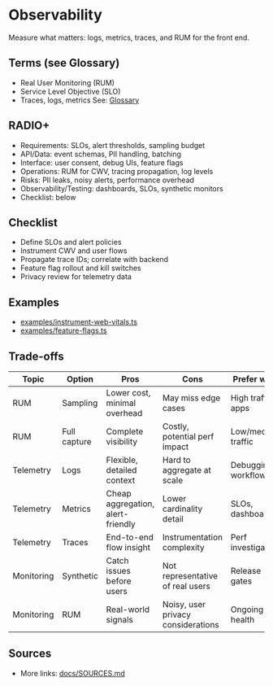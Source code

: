 # Observability

Measure what matters: logs, metrics, traces, and RUM for the front end.

## Terms (see Glossary)
- Real User Monitoring (RUM)
- Service Level Objective (SLO)
- Traces, logs, metrics
See: [Glossary](../../docs/GLOSSARY.md)

## RADIO+
- Requirements: SLOs, alert thresholds, sampling budget
- API/Data: event schemas, PII handling, batching
- Interface: user consent, debug UIs, feature flags
- Operations: RUM for CWV, tracing propagation, log levels
- Risks: PII leaks, noisy alerts, performance overhead
- Observability/Testing: dashboards, SLOs, synthetic monitors
- Checklist: below

## Checklist
- Define SLOs and alert policies
- Instrument CWV and user flows
- Propagate trace IDs; correlate with backend
- Feature flag rollout and kill switches
- Privacy review for telemetry data

## Examples
- [examples/instrument-web-vitals.ts](./examples/instrument-web-vitals.ts)
- [examples/feature-flags.ts](./examples/feature-flags.ts)

## Trade-offs

| Topic       | Option            | Pros                                   | Cons                                 | Prefer when |
|-------------|-------------------|----------------------------------------|--------------------------------------|-------------|
| RUM         | Sampling          | Lower cost, minimal overhead           | May miss edge cases                   | High traffic apps |
| RUM         | Full capture      | Complete visibility                     | Costly, potential perf impact         | Low/medium traffic |
| Telemetry   | Logs              | Flexible, detailed context              | Hard to aggregate at scale            | Debugging workflows |
| Telemetry   | Metrics           | Cheap aggregation, alert-friendly       | Lower cardinality detail              | SLOs, dashboards |
| Telemetry   | Traces            | End-to-end flow insight                 | Instrumentation complexity            | Perf investigations |
| Monitoring  | Synthetic         | Catch issues before users               | Not representative of real users      | Release gates |
| Monitoring  | RUM               | Real-world signals                      | Noisy, user privacy considerations    | Ongoing health |

## Sources
- More links: [docs/SOURCES.md](../../docs/SOURCES.md)
